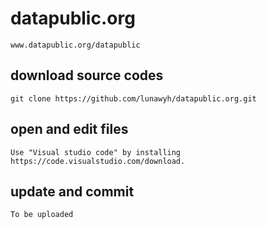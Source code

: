 # datapublic.org
    www.datapublic.org/datapublic

## download source codes
    git clone https://github.com/lunawyh/datapublic.org.git

## open and edit files
    Use "Visual studio code" by installing https://code.visualstudio.com/download.
    
## update and commit
    To be uploaded
